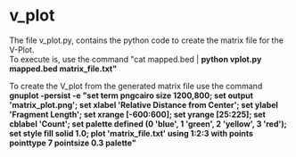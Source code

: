 # v_plot

The file v_plot.py, contains the python code to create the matrix file for the V-Plot. <br>
To execute is, use the command "cat mapped.bed | **python vplot.py mapped.bed matrix_file.txt"** <br>

To create the V_plot from the generated matrix file use the command **gnuplot -persist -e "set term pngcairo size 1200,800; set output 'matrix_plot.png'; set xlabel 'Relative Distance from Center'; set ylabel 'Fragment Length'; set xrange [-600:600]; set yrange [25:225]; set cblabel 'Count'; set palette defined (0 'blue', 1 'green', 2 'yellow', 3 'red'); set style fill solid 1.0; plot 'matrix_file.txt' using 1:2:3 with points pointtype 7 pointsize 0.3 palette"**
